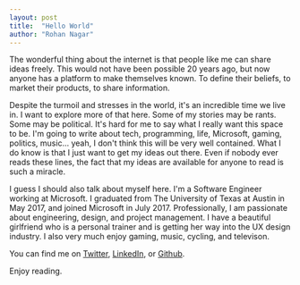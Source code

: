 ```yaml
---
layout: post
title:  "Hello World"
author: "Rohan Nagar"
---
```


The wonderful thing about the internet is that people like me can share ideas freely. This would not have been possible
20 years ago, but now anyone has a platform to make themselves known. To define their beliefs, to market their products,
to share information.

Despite the turmoil and stresses in the world, it's an incredible time we live in. I want to explore more of that here. Some
of my stories may be rants. Some may be political. It's hard for me to say what I really want this space to be. I'm going
to write about tech, programming, life, Microsoft, gaming, politics, music... yeah, I don't think this will be very
well contained. What I do know is that I just want to get my ideas out there. Even if nobody ever reads these lines,
the fact that my ideas are available for anyone to read is such a miracle.

I guess I should also talk about myself here. I'm a Software Engineer working at Microsoft. I graduated from The University
of Texas at Austin in May 2017, and joined Microsoft in July 2017. Professionally, I am passionate about engineering, design,
and project management. I have a beautiful girlfriend who is a personal trainer and is getting her way into the UX design
industry. I also very much enjoy gaming, music, cycling, and televison.

You can find me on
[Twitter](https://twitter.com/RohanNagar22),
[LinkedIn](https://www.linkedin.com/in/rohannagar/), or
[Github](https://github.com/RohanNagar).

Enjoy reading.
